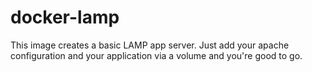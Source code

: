 # docker-lamp

This image creates a basic LAMP app server. Just add your apache configuration and your application via a volume and you're good to go.